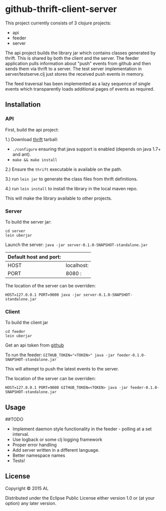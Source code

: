 # github-thrift-client-server

This project currently consists of 3 clojure projects:

 - api     
 - feeder
 - server

The api project builds the library jar which contains classes generated by thrift. This is shared by both the client and the server. The feeder application pulls information about "push" events from github and then sends them via thrift to a server. The test server implementation in server/testserve.clj just stores the received push events in memory.  

The feed traversal has been implemented as a lazy sequence of single events which transparently loads additional pages of events as required. 

## Installation

### API

First, build the api project:

1.) Download [thrift](http://thrift.apache.org/) tarball:
   * `./configure` ensuring that java support is enabled (depends on java 1.7+ and ant).
   * `make && make install`

2.) Ensure the `thrift` executable is available on the path.

3.) run `lein jar` to generate the class files from thrift definitions.

4.) run `lein install` to install the library in the local maven repo.

This will make the library available to other projects.

### Server

To build the server jar:

```
cd server
lein uberjar
```

Launch the server: `java -jar server-0.1.0-SNAPSHOT-standalone.jar`

|Default host and port: ||
|-----|---------| 
|HOST |localhost:|
|PORT |8080     :|

The location of the server can be overriden:

`HOST=127.0.0.1 PORT=9000 java -jar server-0.1.0-SNAPSHOT-standalone.jar`

### Client

To build the client jar 

```
cd feeder
lein uberjar
```

Get an api token from [github](https://github.com/blog/1509-personal-api-tokens)

To run the feeder: `GITHUB_TOKEN="<TOKEN>" java -jar feeder-0.1.0-SNAPSHOT-standalone.jar`

This will attempt to push the latest events to the server.

The location of the server can be overriden:

`HOST=127.0.0.1 PORT=9000 GITHUB_TOKEN=<TOKEN> java -jar feeder-0.1.0-SNAPSHOT-standalone.jar`

## Usage

##TODO

* Implement daemon style functionality in the feeder - polling at a set interval.
* Use logback or some clj logging framework 
* Proper error handling
* Add server written in a different language.
* Better namespace names
* Tests!

## License

Copyright © 2015 AL

Distributed under the Eclipse Public License either version 1.0 or (at
your option) any later version.
